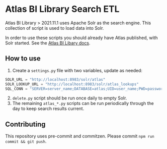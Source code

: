 # Atlas BI Library Search ETL

Atlas BI Library > 2021.11.1 uses Apache Solr as the search engine. This collection of script is used to load data into Solr.

In order to use these scripts you should already have Atlas published, with Solr started. See the [Atlas BI Libary docs](https://www.atlas.bi/docs/bi_library/).

## How to use

1. Create a `settings.py` file with two variables, update as needed:

```py
SOLR_URL = "http://localhost:8983/solr/atlas"
SOLR_LOOKUP_URL = "http://localhost:8983/solr/atlas_lookups"
SQL_CONN = "SERVER=server_name;DATABASE=atlas;UID=user_name;PWD=password"
```

2. `delete.py` script should be run once daily to empty Solr.
3. The remaining `atlas_*.py` scripts can be run periodically through the day to keep search results current.

## Contributing

This repository uses pre-commit and commitzen. Please commit `npm run commit && git push`.
